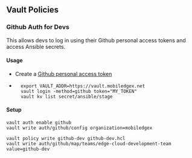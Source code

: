 ## Vault Policies

### Github Auth for Devs

This allows devs to log in using their Github personal access tokens and access Ansible secrets.

#### Usage

   * Create a [Github personal access token](https://help.github.com/en/articles/creating-a-personal-access-token-for-the-command-line)
   * ```
       export VAULT_ADDR=https://vault.mobiledgex.net
       vault login -method=github token="MY_TOKEN"
       vault kv list secret/ansible/stage
     ```

#### Setup

```
vault auth enable github
vault write auth/github/config organization=mobiledgex

vault policy write github-dev github-dev.hcl
vault write auth/github/map/teams/edge-cloud-development-team value=github-dev
```
